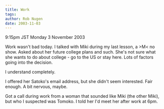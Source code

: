 ```yaml
---
title: Work
tags: 
author: Rob Nugen
date: 2003-11-03
---
```


<p class=date>9:15pm JST Monday 3 November 2003</p>

<p>Work wasn't bad today.  I talked with Miki during my last lesson, a
>M&lt; no show.  Asked about her future college plans and such.  She's
not sure what she wants to do about college - go to the US or stay
here.  Lots of factors going into the decision.</p>

<p>I understand completely.</p>

<p>I offered her Satoko's email address, but she didn't seem
interested.  Fair enough.  A bit nervous, maybe.</p>

<p>Got a call during work from a woman that sounded like Miki (the
other Miki), but who I suspected was Tomoko.  I told her I'd meet her
after work at 6pm.</p>
